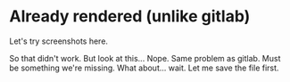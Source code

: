 # Already rendered (unlike gitlab)

Let's try screenshots here.

So that didn't work.
But look at this...
Nope. Same problem as gitlab.
Must be something we're missing.
What about... wait. Let me save the file first.

